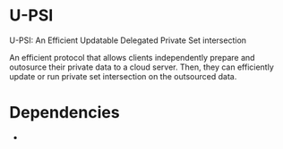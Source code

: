 # U-PSI
U-PSI: An Efficient Updatable Delegated Private Set intersection

An efficient protocol that allows clients independently prepare and outosurce their private data
to a cloud server. Then, they can efficiently update or run private set intersection on the outsourced data.

# Dependencies
 * 
